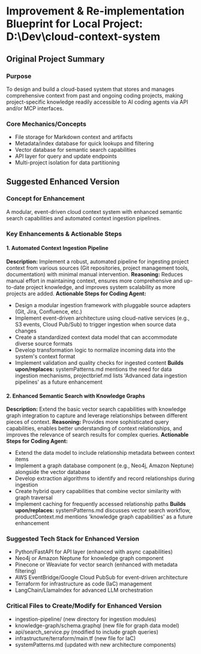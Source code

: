 # Improvement & Re-implementation Blueprint for Local Project: D:\Dev\cloud-context-system

## Original Project Summary
### Purpose
To design and build a cloud-based system that stores and manages comprehensive context from past and ongoing coding projects, making project-specific knowledge readily accessible to AI coding agents via API and/or MCP interfaces.

### Core Mechanics/Concepts
- File storage for Markdown context and artifacts
- Metadata/index database for quick lookups and filtering
- Vector database for semantic search capabilities
- API layer for query and update endpoints
- Multi-project isolation for data partitioning

## Suggested Enhanced Version
### Concept for Enhancement
A modular, event-driven cloud context system with enhanced semantic search capabilities and automated context ingestion pipelines.

### Key Enhancements & Actionable Steps
#### 1. Automated Context Ingestion Pipeline
**Description:** Implement a robust, automated pipeline for ingesting project context from various sources (Git repositories, project management tools, documentation) with minimal manual intervention.
**Reasoning:** Reduces manual effort in maintaining context, ensures more comprehensive and up-to-date project knowledge, and improves system scalability as more projects are added.
**Actionable Steps for Coding Agent:**
  - Design a modular ingestion framework with pluggable source adapters (Git, Jira, Confluence, etc.)
  - Implement event-driven architecture using cloud-native services (e.g., S3 events, Cloud Pub/Sub) to trigger ingestion when source data changes
  - Create a standardized context data model that can accommodate diverse source formats
  - Develop transformation logic to normalize incoming data into the system's context format
  - Implement validation and quality checks for ingested content
**Builds upon/replaces:** systemPatterns.md mentions the need for data ingestion mechanisms, projectbrief.md lists 'Advanced data ingestion pipelines' as a future enhancement

#### 2. Enhanced Semantic Search with Knowledge Graphs
**Description:** Extend the basic vector search capabilities with knowledge graph integration to capture and leverage relationships between different pieces of context.
**Reasoning:** Provides more sophisticated query capabilities, enables better understanding of context relationships, and improves the relevance of search results for complex queries.
**Actionable Steps for Coding Agent:**
  - Extend the data model to include relationship metadata between context items
  - Implement a graph database component (e.g., Neo4j, Amazon Neptune) alongside the vector database
  - Develop extraction algorithms to identify and record relationships during ingestion
  - Create hybrid query capabilities that combine vector similarity with graph traversal
  - Implement caching for frequently accessed relationship paths
**Builds upon/replaces:** systemPatterns.md discusses vector search workflow, productContext.md mentions 'knowledge graph capabilities' as a future enhancement

### Suggested Tech Stack for Enhanced Version
- Python/FastAPI for API layer (enhanced with async capabilities)
- Neo4j or Amazon Neptune for knowledge graph component
- Pinecone or Weaviate for vector search (enhanced with metadata filtering)
- AWS EventBridge/Google Cloud PubSub for event-driven architecture
- Terraform for infrastructure as code (IaC) management
- LangChain/LlamaIndex for advanced LLM orchestration

### Critical Files to Create/Modify for Enhanced Version
- ingestion-pipeline/ (new directory for ingestion modules)
- knowledge-graph/schema.graphql (new file for graph data model)
- api/search_service.py (modified to include graph queries)
- infrastructure/terraform/main.tf (new file for IaC)
- systemPatterns.md (updated with new architecture components)

